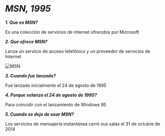 # _**MSN, 1995**_

_**1. Que es MSN?**_

Es una colección de servicios de internet ofrecidos por Microsoft

_**2. Que ofrece MSN?**_

Lanza un servicio de acceso telefónico y un proveedor de servicios de Internet

![MSN]()

_**3. Cuando fue lanzado?**_

Fue lanzado inicialmente el 24 de agosto de 1995

_**4. Porque selanzo el 24 de agosto de 1995?**_

Para coincidir con el lanzamiento de Windows 95

_**5. Cuando se dejo de usar MSN?**_

Los servicios de mensajería instantánea cerró sus salas el 31 de octubre de 2014

